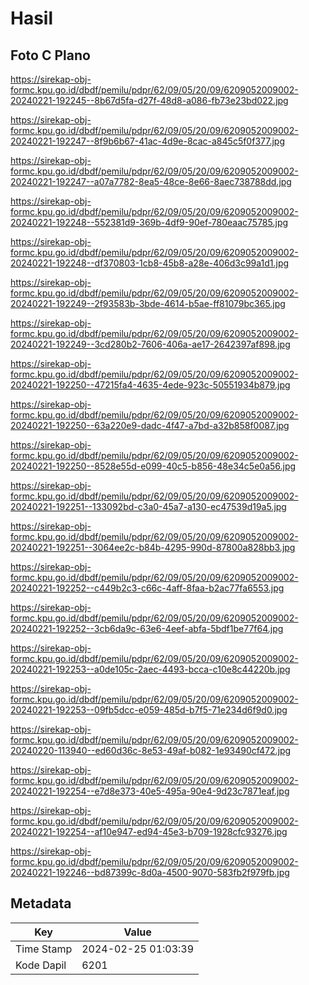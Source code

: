 # Hasil

## Foto C Plano

https://sirekap-obj-formc.kpu.go.id/dbdf/pemilu/pdpr/62/09/05/20/09/6209052009002-20240221-192245--8b67d5fa-d27f-48d8-a086-fb73e23bd022.jpg

https://sirekap-obj-formc.kpu.go.id/dbdf/pemilu/pdpr/62/09/05/20/09/6209052009002-20240221-192247--8f9b6b67-41ac-4d9e-8cac-a845c5f0f377.jpg

https://sirekap-obj-formc.kpu.go.id/dbdf/pemilu/pdpr/62/09/05/20/09/6209052009002-20240221-192247--a07a7782-8ea5-48ce-8e66-8aec738788dd.jpg

https://sirekap-obj-formc.kpu.go.id/dbdf/pemilu/pdpr/62/09/05/20/09/6209052009002-20240221-192248--552381d9-369b-4df9-90ef-780eaac75785.jpg

https://sirekap-obj-formc.kpu.go.id/dbdf/pemilu/pdpr/62/09/05/20/09/6209052009002-20240221-192248--df370803-1cb8-45b8-a28e-406d3c99a1d1.jpg

https://sirekap-obj-formc.kpu.go.id/dbdf/pemilu/pdpr/62/09/05/20/09/6209052009002-20240221-192249--2f93583b-3bde-4614-b5ae-ff81079bc365.jpg

https://sirekap-obj-formc.kpu.go.id/dbdf/pemilu/pdpr/62/09/05/20/09/6209052009002-20240221-192249--3cd280b2-7606-406a-ae17-2642397af898.jpg

https://sirekap-obj-formc.kpu.go.id/dbdf/pemilu/pdpr/62/09/05/20/09/6209052009002-20240221-192250--47215fa4-4635-4ede-923c-50551934b879.jpg

https://sirekap-obj-formc.kpu.go.id/dbdf/pemilu/pdpr/62/09/05/20/09/6209052009002-20240221-192250--63a220e9-dadc-4f47-a7bd-a32b858f0087.jpg

https://sirekap-obj-formc.kpu.go.id/dbdf/pemilu/pdpr/62/09/05/20/09/6209052009002-20240221-192250--8528e55d-e099-40c5-b856-48e34c5e0a56.jpg

https://sirekap-obj-formc.kpu.go.id/dbdf/pemilu/pdpr/62/09/05/20/09/6209052009002-20240221-192251--133092bd-c3a0-45a7-a130-ec47539d19a5.jpg

https://sirekap-obj-formc.kpu.go.id/dbdf/pemilu/pdpr/62/09/05/20/09/6209052009002-20240221-192251--3064ee2c-b84b-4295-990d-87800a828bb3.jpg

https://sirekap-obj-formc.kpu.go.id/dbdf/pemilu/pdpr/62/09/05/20/09/6209052009002-20240221-192252--c449b2c3-c66c-4aff-8faa-b2ac77fa6553.jpg

https://sirekap-obj-formc.kpu.go.id/dbdf/pemilu/pdpr/62/09/05/20/09/6209052009002-20240221-192252--3cb6da9c-63e6-4eef-abfa-5bdf1be77f64.jpg

https://sirekap-obj-formc.kpu.go.id/dbdf/pemilu/pdpr/62/09/05/20/09/6209052009002-20240221-192253--a0de105c-2aec-4493-bcca-c10e8c44220b.jpg

https://sirekap-obj-formc.kpu.go.id/dbdf/pemilu/pdpr/62/09/05/20/09/6209052009002-20240221-192253--09fb5dcc-e059-485d-b7f5-71e234d6f9d0.jpg

https://sirekap-obj-formc.kpu.go.id/dbdf/pemilu/pdpr/62/09/05/20/09/6209052009002-20240220-113940--ed60d36c-8e53-49af-b082-1e93490cf472.jpg

https://sirekap-obj-formc.kpu.go.id/dbdf/pemilu/pdpr/62/09/05/20/09/6209052009002-20240221-192254--e7d8e373-40e5-495a-90e4-9d23c7871eaf.jpg

https://sirekap-obj-formc.kpu.go.id/dbdf/pemilu/pdpr/62/09/05/20/09/6209052009002-20240221-192254--af10e947-ed94-45e3-b709-1928cfc93276.jpg

https://sirekap-obj-formc.kpu.go.id/dbdf/pemilu/pdpr/62/09/05/20/09/6209052009002-20240221-192246--bd87399c-8d0a-4500-9070-583fb2f979fb.jpg


## Metadata

| Key        | Value               |
| ---------- | ------------------- |
| Time Stamp | 2024-02-25 01:03:39 |
| Kode Dapil | 6201                |



